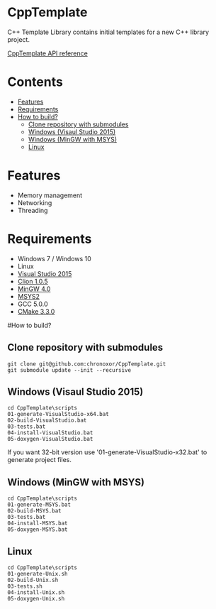 # CppTemplate
C++ Template Library contains initial templates for a new C++ library project.

[CppTemplate API reference](http://chronoxor.github.io/CppTemplate/index.html)

# Contents
  * [Features](#features)
  * [Requirements](#requirements)
  * [How to build?](#how-to-build)
    * [Clone repository with submodules](#clone-repository-with-submodules)
    * [Windows (Visaul Studio 2015)](#windows-visaul-studio-2015)
    * [Windows (MinGW with MSYS)](#windows-mingw-with-msys)
    * [Linux](#linux)

# Features
* Memory management
* Networking
* Threading

# Requirements
* Windows 7 / Windows 10
* Linux
* [Visual Studio 2015](https://www.visualstudio.com/)
* [Clion 1.0.5](https://www.jetbrains.com/clion/)
* [MinGW 4.0](http://mingw-w64.org/doku.php)
* [MSYS2](http://msys2.github.io/)
* GCC 5.0.0
* [CMake 3.3.0](http://www.cmake.org/download/)

#How to build?

## Clone repository with submodules
```
git clone git@github.com:chronoxor/CppTemplate.git
git submodule update --init --recursive
```

## Windows (Visaul Studio 2015)
```
cd CppTemplate\scripts
01-generate-VisualStudio-x64.bat
02-build-VisualStudio.bat
03-tests.bat
04-install-VisualStudio.bat
05-doxygen-VisualStudio.bat
```
If you want 32-bit version use '01-generate-VisualStudio-x32.bat' to generate project files.

## Windows (MinGW with MSYS)
```
cd CppTemplate\scripts
01-generate-MSYS.bat
02-build-MSYS.bat
03-tests.bat
04-install-MSYS.bat
05-doxygen-MSYS.bat
```

## Linux
```
cd CppTemplate\scripts
01-generate-Unix.sh
02-build-Unix.sh
03-tests.sh
04-install-Unix.sh
05-doxygen-Unix.sh
```
